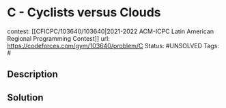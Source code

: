 # C - Cyclists versus Clouds

contest: [[CFICPC/103640/103640|2021-2022 ACM-ICPC Latin American Regional Programming Contest]]
url: https://codeforces.com/gym/103640/problem/C
Status: #UNSOLVED
Tags: #

## Description

## Solution

